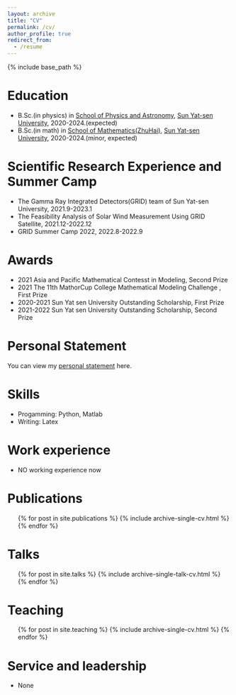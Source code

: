 ```yaml
---
layout: archive
title: "CV"
permalink: /cv/
author_profile: true
redirect_from:
  - /resume
---
```


{% include base_path %}

Education
======
* B.Sc.(in physics) in [School of Physics and Astronomy](https://spa.sysu.edu.cn/), [Sun Yat-sen University](https://www.sysu.edu.cn/), 2020-2024.(expected)
* B.Sc.(in math) in [School of Mathematics(ZhuHai)](https://mathzh.sysu.edu.cn/zh-hans), [Sun Yat-sen University](https://www.sysu.edu.cn/), 2020-2024.(minor, expected)

Scientific Research Experience and Summer Camp
=====
* The Gamma Ray Integrated Detectors(GRID) team of Sun Yat-sen University, 2021.9-2023.1
* The Feasibility Analysis of Solar Wind Measurement Using GRID Satellite, 2021.12-2022.12
* GRID Summer Camp 2022, 2022.8-2022.9

Awards
=====
* 2021 Asia and Pacific Mathematical Contesst in Modeling, Second Prize
* 2021 The 11th MathorCup College Mathematical Modeling Challenge , First Prize
* 2020-2021 Sun Yat sen University Outstanding Scholarship, First Prize
* 2021-2022 Sun Yat sen University Outstanding Scholarship, Second Prize

Personal Statement
=====
You can view my [personal statement](https://liuyisi238.github.io/files/PersonalStatement.pdf) here.


Skills
======
* Progamming: Python, Matlab
* Writing: Latex

Work experience
======
* NO working experience now

Publications
======
  <ul>{% for post in site.publications %}
    {% include archive-single-cv.html %}
  {% endfor %}</ul>
  
Talks
======
  <ul>{% for post in site.talks %}
    {% include archive-single-talk-cv.html %}
  {% endfor %}</ul>
  
Teaching
======
  <ul>{% for post in site.teaching %}
    {% include archive-single-cv.html %}
  {% endfor %}</ul>

Service and leadership
======
* None
